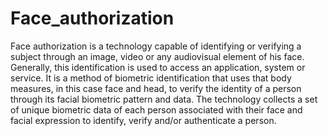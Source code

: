 # Face_authorization
Face authorization is a technology capable of identifying or verifying a subject through an image, video or any audiovisual element of his face. Generally, this identification is used to access an application, system or service.
It is a method of biometric identification that uses that body measures, in this case face and head, to verify the identity of a person through its facial biometric pattern and data. The technology collects a set of unique biometric data of each person associated with their face and facial expression to identify, verify and/or authenticate a person.
